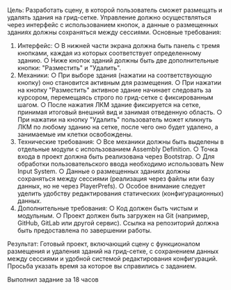 Цель:
Разработать сцену, в которой пользователь сможет размещать и удалять здания на грид-сетке.
Управление должно осуществляться через интерфейс с использованием кнопок, а данные о
размещенных зданиях должны сохраняться между сессиями.
Основные требования:
1. Интерфейс:
○ В нижней части экрана должна быть панель с тремя кнопками, каждая из
которых соответствует определенному зданию.
○ Ниже кнопок зданий должны быть две дополнительные кнопки: "Разместить" и
"Удалить".
2. Механики:
○ При выборе здания (нажатии на соответствующую кнопку) оно становится
активным для размещения.
○ При нажатии на кнопку "Разместить" активное здание начинает следовать за
курсором, перемещаясь строго по грид-сетке с фиксированным шагом.
○ После нажатия ЛКМ здание фиксируется на сетке, принимая итоговый внешний
вид и занимая отведенную область.
○ При нажатии на кнопку "Удалить" пользователь может кликнуть ЛКМ по любому
зданию на сетке, после чего оно будет удалено, а занимаемые им клетки
освобождены.
3. Технические требования:
○ Все механики должны быть выделены в отдельные модули с использованием
Assembly Definition.
○ Точка входа в проект должна быть реализована через Bootstrap.
○ Для обработки пользовательского ввода необходимо использовать New Input
System.
○ Данные о размещенных зданиях должны сохраняться между сессиями
(реализация через файлы или базу данных, но не через PlayerPrefs).
○ Особое внимание следует уделить удобству редактирования статических
(конфигурационных) данных.
4. Дополнительные требования:
○ Код должен быть чистым и модульным.
○ Проект должен быть загружен на Git (например, GitHub, GitLab или другой
сервис). Ссылка на репозиторий должна быть предоставлена по завершении
работы.

Результат:
Готовый проект, включающий сцену с функционалом размещения и удаления зданий на
грид-сетке, с сохранением данных между сессиями и удобной системой редактирования
конфигураций. Просьба указать время за которое вы справились с заданием.

Выполнил задание за 18 часов
